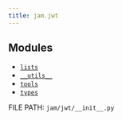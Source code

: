 ```yaml
---
title: jam.jwt
---
```


## Modules

* [`lists`](jwt/lists.md)
* [`__utils__`](jwt/utils.md)
* [`tools`](jwt/tools.md)
* [`types`](jwt/types.md)

FILE PATH: `jam/jwt/__init__.py`